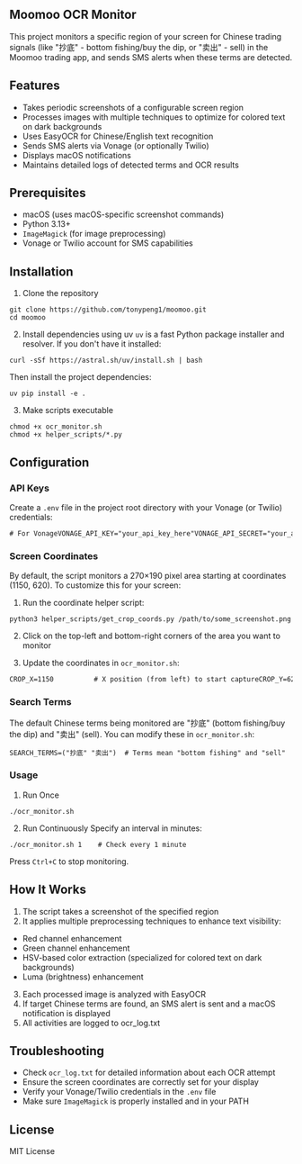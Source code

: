 ## Moomoo OCR Monitor
This project monitors a specific region of your screen for Chinese trading signals (like "抄底" - bottom fishing/buy the dip, or "卖出" - sell) in the Moomoo trading app, and sends SMS alerts when these terms are detected.

## Features
- Takes periodic screenshots of a configurable screen region
- Processes images with multiple techniques to optimize for colored text on dark backgrounds
- Uses EasyOCR for Chinese/English text recognition
- Sends SMS alerts via Vonage (or optionally Twilio)
- Displays macOS notifications
- Maintains detailed logs of detected terms and OCR results

## Prerequisites
- macOS (uses macOS-specific screenshot commands)
- Python 3.13+
- `ImageMagick` (for image preprocessing)
- Vonage or Twilio account for SMS capabilities

## Installation
1. Clone the repository
```
git clone https://github.com/tonypeng1/moomoo.git
cd moomoo
```

2. Install dependencies using uv
`uv` is a fast Python package installer and resolver. If you don't have it installed:
```
curl -sSf https://astral.sh/uv/install.sh | bash
```

Then install the project dependencies:
```
uv pip install -e .
```

3. Make scripts executable
```
chmod +x ocr_monitor.sh
chmod +x helper_scripts/*.py
```

## Configuration
### API Keys
Create a `.env` file in the project root directory with your Vonage (or Twilio) credentials:
```
# For VonageVONAGE_API_KEY="your_api_key_here"VONAGE_API_SECRET="your_api_secret_here"VONAGE_FROM="YourSender"VONAGE_TO="+1YYYYYYYYYY"# For Twilio (optional alternative)# TWILIO_ACCOUNT_SID="ACxxxxxxxxxxxxxxxxxxxxxxxxxxxxxxxx"# TWILIO_AUTH_TOKEN="your_auth_token_here"# TWILIO_FROM="+1XXXXXXXXXX"# TWILIO_TO="+1YYYYYYYYYY"
```

### Screen Coordinates
By default, the script monitors a 270×190 pixel area starting at coordinates (1150, 620). To customize this for your screen:

1. Run the coordinate helper script:
```
python3 helper_scripts/get_crop_coords.py /path/to/some_screenshot.png
```

2. Click on the top-left and bottom-right corners of the area you want to monitor

3. Update the coordinates in `ocr_monitor.sh`:

```
CROP_X=1150          # X position (from left) to start captureCROP_Y=620           # Y position (from top) to start capture CROP_WIDTH=270       # Width of capture area in pixelsCROP_HEIGHT=190      # Height of capture area in pixels
```

### Search Terms
The default Chinese terms being monitored are "抄底" (bottom fishing/buy the dip) and "卖出" (sell). You can modify these in `ocr_monitor.sh`:
```
SEARCH_TERMS=("抄底" "卖出")  # Terms mean "bottom fishing" and "sell"
```

### Usage
1. Run Once
```
./ocr_monitor.sh
```

2. Run Continuously
Specify an interval in minutes:
```
./ocr_monitor.sh 1    # Check every 1 minute
```
Press `Ctrl+C` to stop monitoring.

## How It Works
1. The script takes a screenshot of the specified region
2. It applies multiple preprocessing techniques to enhance text visibility:
- Red channel enhancement
- Green channel enhancement
- HSV-based color extraction (specialized for colored text on dark backgrounds)
- Luma (brightness) enhancement
3. Each processed image is analyzed with EasyOCR
4. If target Chinese terms are found, an SMS alert is sent and a macOS notification is displayed
5. All activities are logged to ocr_log.txt

## Troubleshooting
- Check `ocr_log.txt` for detailed information about each OCR attempt
- Ensure the screen coordinates are correctly set for your display
- Verify your Vonage/Twilio credentials in the `.env` file
- Make sure `ImageMagick` is properly installed and in your PATH

## License
MIT License